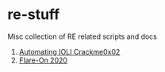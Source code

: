 # re-stuff
Misc collection of RE related scripts and docs

1. [Automating IOLI Crackme0x02](automating-IOLI-crackme0x02/)
2. [Flare-On 2020](flare-on-2020/)
